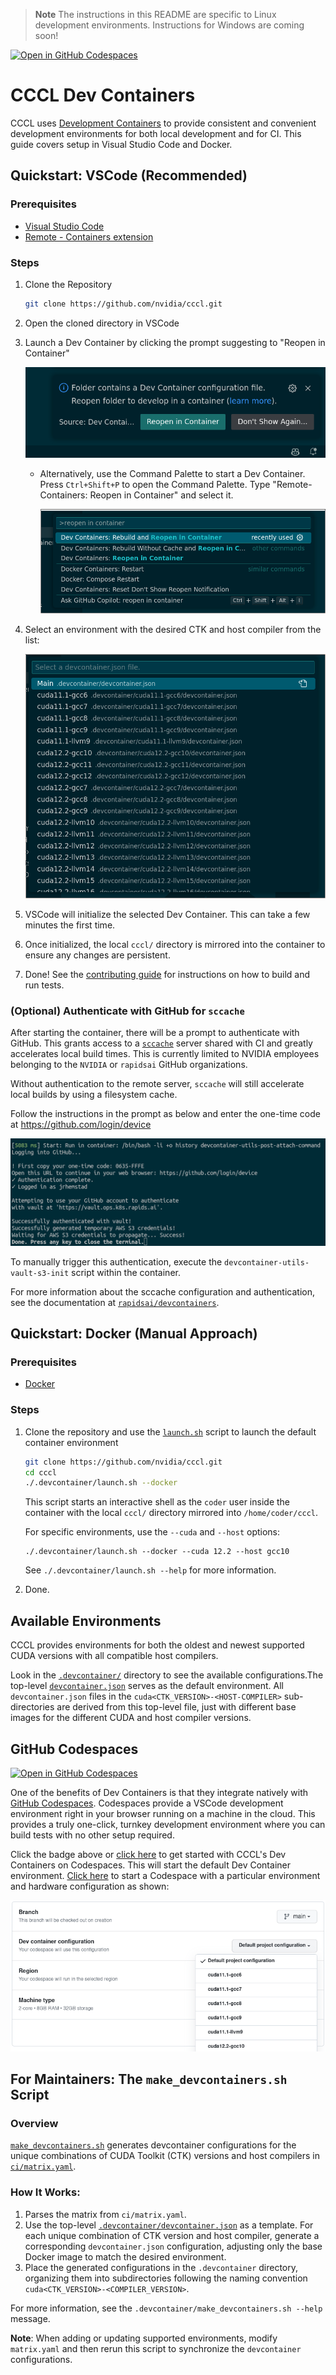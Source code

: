 > **Note**
> The instructions in this README are specific to Linux development environments. Instructions for Windows are coming soon!

[![Open in GitHub Codespaces](https://github.com/codespaces/badge.svg)](https://codespaces.new/NVIDIA/cccl?quickstart=1&devcontainer_path=.devcontainer%2Fdevcontainer.json)

# CCCL Dev Containers

CCCL uses [Development Containers](https://code.visualstudio.com/docs/devcontainers/containers) to provide consistent and convenient development environments for both local development and for CI. This guide covers setup in Visual Studio Code and Docker.

## Quickstart: VSCode (Recommended)

### Prerequisites
- [Visual Studio Code](https://code.visualstudio.com/)
- [Remote - Containers extension](https://marketplace.visualstudio.com/items?itemName=ms-vscode-remote.remote-containers)

### Steps

1. Clone the Repository
    ```bash
    git clone https://github.com/nvidia/cccl.git
    ```
2. Open the cloned directory in VSCode

3. Launch a Dev Container by clicking the prompt suggesting to "Reopen in Container"

   ![Shows "Reopen in Container" prompt when opening the cccl directory in VScode.](./img/reopen_in_container.png)

   - Alternatively, use the Command Palette to start a Dev Container. Press `Ctrl+Shift+P` to open the Command Palette. Type "Remote-Containers: Reopen in Container" and select it.

     ![Shows "Reopen in Container" in command pallete.](./img/open_in_container_manual.png)

4. Select an environment with the desired CTK and host compiler from the list:

   ![Shows list of available container environments.](./img/container_list.png)

5. VSCode will initialize the selected Dev Container. This can take a few minutes the first time.

6. Once initialized, the local `cccl/` directory is mirrored into the container to ensure any changes are persistent.

7. Done! See the [contributing guide](../CONTRIBUTING.md#building-and-testing) for instructions on how to build and run tests.

### (Optional) Authenticate with GitHub for `sccache`

After starting the container, there will be a prompt to authenticate with GitHub. This grants access to a [`sccache`](https://github.com/mozilla/sccache) server shared with CI and greatly accelerates local build times. This is currently limited to NVIDIA employees belonging to the `NVIDIA` or `rapidsai` GitHub organizations.

Without authentication to the remote server, `sccache` will still accelerate local builds by using a filesystem cache.

Follow the instructions in the prompt as below and enter the one-time code at https://github.com/login/device

  ![Shows authentication with GitHub to access sccache bucket.](./img/github_auth.png)

To manually trigger this authentication, execute the `devcontainer-utils-vault-s3-init` script within the container.

For more information about the sccache configuration and authentication, see the documentation at [`rapidsai/devcontainers`](https://github.com/rapidsai/devcontainers/blob/branch-23.10/USAGE.md#build-caching-with-sccache).

## Quickstart: Docker (Manual Approach)

### Prerequisites
- [Docker](https://docs.docker.com/desktop/install/linux-install/)

### Steps
1. Clone the repository and use the [`launch.sh`](./launch.sh) script to launch the default container environment
    ```bash
    git clone https://github.com/nvidia/cccl.git
    cd cccl
    ./.devcontainer/launch.sh --docker
    ```
    This script starts an interactive shell as the `coder` user inside the container with the local `cccl/` directory mirrored into `/home/coder/cccl`.

    For specific environments, use the `--cuda` and `--host` options:
    ```bassh
    ./.devcontainer/launch.sh --docker --cuda 12.2 --host gcc10
    ```
    See `./.devcontainer/launch.sh --help` for more information.

2. Done.

## Available Environments

CCCL provides environments for both the oldest and newest supported CUDA versions with all compatible host compilers.

Look in the [`.devcontainer/`](.) directory to see the available configurations.The top-level [`devcontainer.json`](./devcontainer.json) serves as the default environment. All `devcontainer.json` files in the `cuda<CTK_VERSION>-<HOST-COMPILER>` sub-directories are derived from this top-level file, just with different base images for the different CUDA and host compiler versions.

## GitHub Codespaces

[![Open in GitHub Codespaces](https://github.com/codespaces/badge.svg)](https://codespaces.new/NVIDIA/cccl?quickstart=1&devcontainer_path=.devcontainer%2Fdevcontainer.json)

One of the benefits of Dev Containers is that they integrate natively with [GitHub Codespaces](https://github.com/features/codespaces). Codespaces provide a VSCode development environment right in your browser running on a machine in the cloud. This provides a truly one-click, turnkey development environment where you can build tests with no other setup required.

Click the badge above or [click here](https://codespaces.new/NVIDIA/cccl?quickstart=1&devcontainer_path=.devcontainer%2Fdevcontainer.json) to get started with CCCL's Dev Containers on Codespaces. This will start the default Dev Container environment. [Click here](https://github.com/codespaces/new?hide_repo_select=true&ref=main&repo=296416761&skip_quickstart=true) to start a Codespace with a particular environment and hardware configuration as shown:

   ![Shows configuring a Codespace with a custom environment](../docs/images/codespaces.png)



## For Maintainers: The `make_devcontainers.sh` Script

### Overview

[`make_devcontainers.sh`](./make_devcontainers.sh) generates devcontainer configurations for the unique combinations of CUDA Toolkit (CTK) versions and host compilers in [`ci/matrix.yaml`](../ci/matrix.yaml).

### How It Works:

1. Parses the matrix from `ci/matrix.yaml`.
2. Use the top-level [`.devcontainer/devcontainer.json`](./devcontainer.json) as a template. For each unique combination of CTK version and host compiler, generate a corresponding `devcontainer.json` configuration, adjusting only the base Docker image to match the desired environment.
3. Place the generated configurations in the `.devcontainer` directory, organizing them into subdirectories following the naming convention `cuda<CTK_VERSION>-<COMPILER_VERSION>`.

For more information, see the `.devcontainer/make_devcontainers.sh --help` message.

**Note**: When adding or updating supported environments, modify `matrix.yaml` and then rerun this script to synchronize the `devcontainer` configurations.
